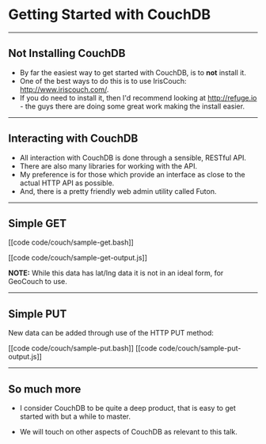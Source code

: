 # Getting Started with CouchDB

---

## Not Installing CouchDB

- By far the easiest way to get started with CouchDB, is to __not__ install it.
- One of the best ways to do this is to use IrisCouch: <http://www.iriscouch.com/>.
- If you do need to install it, then I'd recommend looking at <http://refuge.io> - the guys there are doing some great work making the install easier.

---

## Interacting with CouchDB

- All interaction with CouchDB is done through a sensible, RESTful API.
- There are also many libraries for working with the API. 
- My preference is for those which provide an interface as close to the actual HTTP API as possible.
- And, there is a pretty friendly web admin utility called Futon.

---

## Simple GET

[[code code/couch/sample-get.bash]]

[[code code/couch/sample-get-output.js]]

__NOTE:__ While this data has lat/lng data it is not in an ideal form, for GeoCouch to use.

---

## Simple PUT

New data can be added through use of the HTTP PUT method:

[[code code/couch/sample-put.bash]]
[[code code/couch/sample-put-output.js]]

---

## So much more

- I consider CouchDB to be quite a deep product, that is easy to get started with but a while to master.

- We will touch on other aspects of CouchDB as relevant to this talk.
